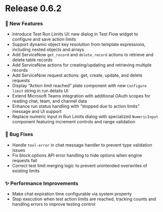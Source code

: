 # Release 0.6.2

### 🚀 New Features
- Introduce Test Run Limits UI: new dialog in Test Flow widget to configure and save action limits
- Support dynamic object key resolution from template expressions, including nested objects and arrays
- Add ServiceNow `get_record` and `delete_record` actions to retrieve and delete table records
- Add ServiceNow actions for creating/updating and retrieving multiple records
- Add ServiceNow request actions: get, create, update, and delete requests
- Display “Action limit reached” plate component with new `Configure limit` string in run details UI
- Extend Microsoft Teams integration with additional OAuth scopes for reading chat, team, and channel data
- Enhance run status handling with “stopped due to action limits” message and UI support
- Replace numeric input in Run Limits dialog with specialized `NumericInput` component featuring increment controls and range validation

### 🐛 Bug Fixes
- Handle `tool-error` in chat message handler to prevent type validation issues
- Fix block options API error handling to hide options when engine requests fail
- Correct test limit merging logic to prevent unintended overwrites of existing limits

### ✨ Performance Improvements
- Make chat expiration time configurable via system property
- Stop execution when test action limits are reached, tracking counts and handling errors to improve testing control
